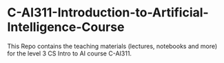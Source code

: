 # C-AI311-Introduction-to-Artificial-Intelligence-Course
This Repo contains the teaching materials (lectures, notebooks and more) for the level 3 CS Intro to AI course C-AI311. 
